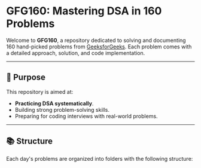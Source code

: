 # GFG160: Mastering DSA in 160 Problems

Welcome to **GFG160**, a repository dedicated to solving and documenting 160 hand-picked problems from [GeeksforGeeks](https://www.geeksforgeeks.org/). Each problem comes with a detailed approach, solution, and code implementation.

---

## 📌 Purpose
This repository is aimed at:
- **Practicing DSA systematically**.
- Building strong problem-solving skills.
- Preparing for coding interviews with real-world problems.

---

## 📚 Structure

Each day's problems are organized into folders with the following structure:


